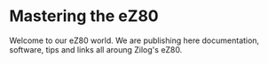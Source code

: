 # Mastering the eZ80
Welcome to our eZ80 world. We are publishing here documentation, software, tips and links all aroung Zilog's eZ80.
